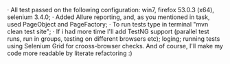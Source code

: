 · All test passed on the following configuration: win7, firefox 53.0.3 (x64), selenium 3.4.0;
· Added Allure reporting, and, as you mentioned in task, used PageObject and PageFactory;
· To run tests type in terminal "mvn clean test site";
· If i had more time I'll add TestNG support (parallel test runs, run in groups, testing on different browsers etc); loging; running tests   using Selenium Grid for crooss-browser checks. And of course, I'll make my code more readable by literate refactoring :)
